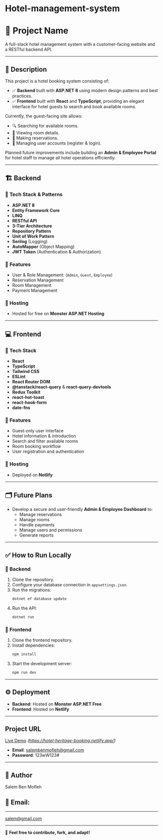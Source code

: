 # Hotel-management-system

# 📌 Project Name

A full-stack hotel management system with a customer-facing website and a RESTful backend API.

---

## 📖 Description

This project is a hotel booking system consisting of:

- ✅ **Backend** built with **ASP.NET 8** using modern design patterns and best practices.
- ✅ **Frontend** built with **React** and **TypeScript**, providing an elegant interface for hotel guests to search and book available rooms.

Currently, the guest-facing site allows:

- 🔍 Searching for available rooms.
- 🏨 Viewing room details.
- 📅 Making reservations.
- 🧾 Managing user accounts (register & login).

Planned future improvements include building an **Admin & Employee Portal** for hotel staff to manage all hotel operations efficiently.

---

## 🏗️ Backend

### 🔧 **Tech Stack & Patterns**

- **ASP.NET 8**
- **Entity Framework Core**
- **LINQ**
- **RESTful API**
- **3-Tier Architecture**
- **Repository Pattern**
- **Unit of Work Pattern**
- **Serilog** (Logging)
- **AutoMapper** (Object Mapping)
- **JWT Token** (Authentication & Authorization)

### 📂 **Features**

- User & Role Management: (`Admin`, `Guest`, `Employee`)
- Reservation Management
- Room Management
- Payment Management

### 🚀 **Hosting**

- Hosted for free on **Monster ASP.NET Hosting**

---

## 💻 Frontend

### 🚀 **Tech Stack**

- **React**
- **TypeScript**
- **Tailwind CSS**
- **ESLint**
- **React Router DOM**
- **@tanstack/react-query** & **react-query-devtools**
- **Redux Toolkit**
- **react-hot-toast**
- **react-hook-form**
- **date-fns**

### 🎯 **Features**

- Guest-only user interface
- Hotel information & introduction
- Search and filter available rooms
- Room booking workflow
- User registration and authentication

### 🚀 **Hosting**

- Deployed on **Netlify**

---

## 🗂️ **Future Plans**

- Develop a secure and user-friendly **Admin & Employee Dashboard** to:
  - Manage reservations
  - Manage rooms
  - Handle payments
  - Manage users and permissions
  - Generate reports

---

## ✅ **How to Run Locally**

### 📌 **Backend**

1. Clone the repository.
2. Configure your database connection in `appsettings.json`.
3. Run the migrations:
   ```bash
   dotnet ef database update
   ```
4. Run the API:
   ```bash
   dotnet run
   ```

### 📌 **Frontend**

1. Clone the frontend repository.
2. Install dependencies:
   ```bash
   npm install
   ```
3. Start the development server:
   ```bash
   npm run dev
   ```

---

## ⚙️ **Deployment**

- **Backend**: Hosted on **Monster ASP.NET Free**
- **Frontend**: Hosted on **Netlify**

---

## Project URL

[Live Demo](#) _(https://hotel-heritage-booking.netlify.app/)_

- **Email**: salembenmofleh@gmail.com
- **Password**: 123wW123#

---

## 👤 **Author**

Salem Ben Mofleh

## 📧 **Email:**

---

[salem@gmail.com](salembenmofleh@gmail.com)

---

📢 **Feel free to contribute, fork, and adapt!**
